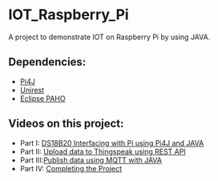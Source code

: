 # IOT_Raspberry_Pi
A project to demonstrate IOT on Raspberry Pi by using JAVA.

## Dependencies:
  * [Pi4J](http://bit.ly/2j32blF)
  * [Unirest](http://bit.ly/2rFQ2t3)
  * [Eclipse PAHO](http://bit.ly/2srfxPE)
   
## Videos on this project:
   * Part I:  [DS18B20 Interfacing with Pi using Pi4J and JAVA](http://bit.ly/2rPEHq8)
   * Part II: [Upload data to Thingspeak using REST API ](http://bit.ly/2GbTPGx)
   * Part III:[Publish data using MQTT with JAVA](http://bit.ly/2tCqI4W)
   * Part IV: [Completing the Project](http://bit.ly/2TznkVW)
